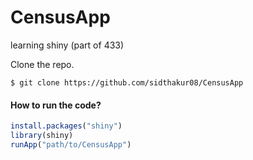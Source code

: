 # CensusApp
learning shiny (part of 433)

Clone the repo.
```
$ git clone https://github.com/sidthakur08/CensusApp
```

#### How to run the code?
``` r
install.packages("shiny")
library(shiny)
runApp("path/to/CensusApp")
```
